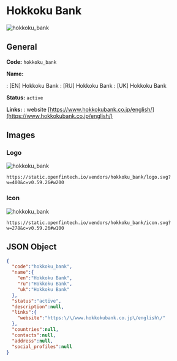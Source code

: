 
# Hokkoku Bank 
![hokkoku_bank](https://static.openfintech.io/vendors/hokkoku_bank/logo.svg?w=400&c=v0.59.26#w200)  

## General 
 
**Code:** `hokkoku_bank` 
 
**Name:** 
 
:	[EN] Hokkoku Bank 
:	[RU] Hokkoku Bank 
:	[UK] Hokkoku Bank 
 
**Status:** `active` 
 
**Links:** 
: website [https://www.hokkokubank.co.jp/english/](https://www.hokkokubank.co.jp/english/) 
 

## Images 

### Logo 
 
![hokkoku_bank](https://static.openfintech.io/vendors/hokkoku_bank/logo.svg?w=400&c=v0.59.26#w200)  

```
https://static.openfintech.io/vendors/hokkoku_bank/logo.svg?w=400&c=v0.59.26#w200
```  

### Icon 
 
![hokkoku_bank](https://static.openfintech.io/vendors/hokkoku_bank/icon.svg?w=278&c=v0.59.26#w100)  

```
https://static.openfintech.io/vendors/hokkoku_bank/icon.svg?w=278&c=v0.59.26#w100
```  

## JSON Object 

```json
{
  "code":"hokkoku_bank",
  "name":{
    "en":"Hokkoku Bank",
    "ru":"Hokkoku Bank",
    "uk":"Hokkoku Bank"
  },
  "status":"active",
  "description":null,
  "links":{
    "website":"https:\/\/www.hokkokubank.co.jp\/english\/"
  },
  "countries":null,
  "contacts":null,
  "address":null,
  "social_profiles":null
}
```  
